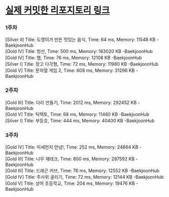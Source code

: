 # [실제 커밋한 리포지토리 링크](https://github.com/kraftenty/ps)

### 1주차
[Silver II] Title: 도영이가 만든 맛있는 음식, Time: 64 ms, Memory: 11548 KB -BaekjoonHub  
[Gold IV] Title: 빙산, Time: 500 ms, Memory: 163020 KB -BaekjoonHub  
[Gold IV] Title: 뱀, Time: 76 ms, Memory: 12108 KB -BaekjoonHub  
[Silver I] Title: 창고 다각형, Time: 72 ms, Memory: 11980 KB -BaekjoonHub  
[Gold V] Title: 문자열 게임 2, Time: 608 ms, Memory: 31296 KB -BaekjoonHub  

### 2주차
[Gold III] Title: 다리 만들기, Time: 2012 ms, Memory: 292452 KB -BaekjoonHub  
[Gold V] Title: 틱택토, Time: 68 ms, Memory: 11460 KB -BaekjoonHub  
[Silver I] Title: 부등호, Time: 444 ms, Memory: 40400 KB -BaekjoonHub  

### 3주차   
[Gold IV] Title: 미세먼지 안녕!, Time: 252 ms, Memory: 24664 KB -BaekjoonHub    
[Gold III] Title: 나무 재테크, Time: 800 ms, Memory: 297592 KB -BaekjoonHub   
[Gold III] Title: 드래곤 커브, Time: 76 ms, Memory: 12552 KB -BaekjoonHub   
[Gold IV] Title: 주사위 굴리기, Time: 72 ms, Memory: 12144 KB -BaekjoonHub   
[Gold V] Title: 상어 초등학교, Time: 204 ms, Memory: 19476 KB -BaekjoonHub   
